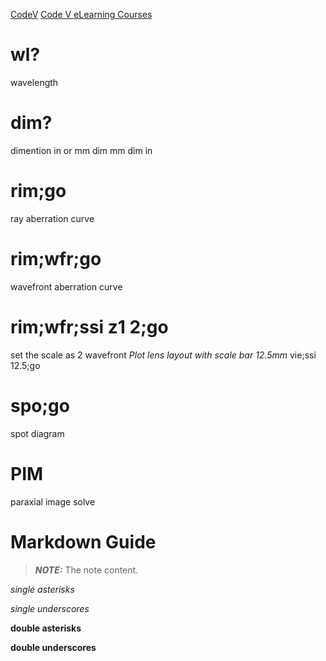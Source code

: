 [CodeV](https://wp.optics.arizona.edu/helpdesk/osc-site-licensed-software/other-links/)
[Code V eLearning Courses](https://www.synopsys.com/optical-solutions/support/online-learning.html)

# wl?  
wavelength 
# dim? 
dimention in or mm
dim mm
dim in

# rim;go 
ray aberration curve
# rim;wfr;go
wavefront aberration curve
# rim;wfr;ssi z1 2;go
set the scale as 2 wavefront
*Plot lens layout with scale bar 12.5mm*
vie;ssi 12.5;go




# spo;go
spot diagram

# PIM
paraxial image solve 


# Markdown Guide

> **_NOTE:_**  The note content.

*single asterisks*

_single underscores_

**double asterisks**

__double underscores__
